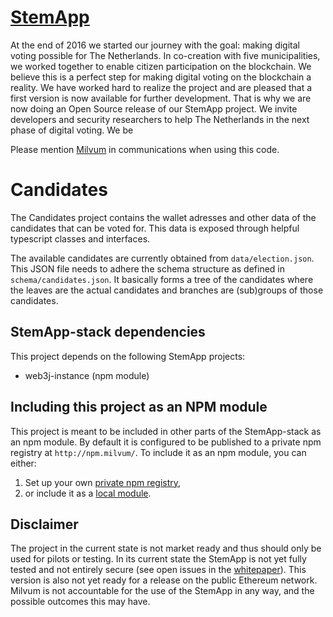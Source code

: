 # [StemApp](https://milvum.github.io/stemapp/)

At the end of 2016 we started our journey with the goal: making digital voting possible for The Netherlands. In co-creation with five municipalities, we worked together to enable citizen participation on the blockchain. We believe this is a perfect step for making digital voting on the blockchain a reality. We have worked hard to realize the project and are pleased that a first version is now available for further development. That is why we are now doing an Open Source release of our StemApp project. We invite developers and security researchers to help The Netherlands in the next phase of digital voting. We be

Please mention [Milvum](https://milvum.com) in communications when using this code.

# Candidates
The Candidates project contains the wallet adresses and other data of the candidates that can be voted for. This data is exposed through helpful typescript classes and interfaces.

The available candidates are currently obtained from `data/election.json`. This JSON file needs to adhere the schema structure as defined in `schema/candidates.json`. It basically forms a tree of the candidates where the leaves are the actual candidates and branches are (sub)groups of those candidates. 

## StemApp-stack dependencies
This project depends on the following StemApp projects:
* web3j-instance (npm module)

## Including this project as an NPM module
This project is meant to be included in other parts of the StemApp-stack as an npm module. By default it is configured to be published to a private npm registry at `http://npm.milvum/`. To include it as an npm module, you can either:
1. Set up your own [private npm registry](https://docs.npmjs.com/private-modules/intro),
1. or include it as a [local module](https://docs.npmjs.com/files/package.json#local-paths).

## Disclaimer

The project in the current state is not market ready and thus should only be used for pilots or testing. In its current state the StemApp is not yet fully tested and not entirely secure (see open issues in the [whitepaper](https://milvum.com/en/download-stemapp-whitepaper/)). This version is also not yet ready for a release on the public Ethereum network. Milvum is not accountable for the use of the StemApp in any way, and the possible outcomes this may have.
